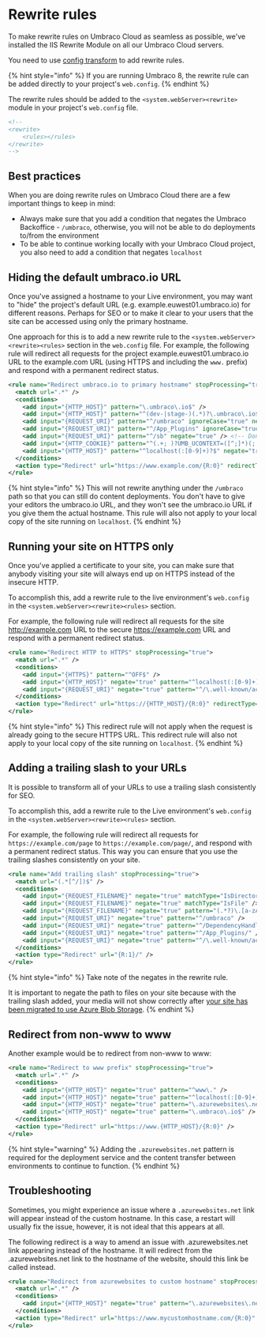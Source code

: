 # Rewrite rules

To make rewrite rules on Umbraco Cloud as seamless as possible, we've installed the IIS Rewrite Module on all our Umbraco Cloud servers.

You need to use [config transform](../../config-transforms.md) to add rewrite rules.

{% hint style="info" %}
If you are running Umbraco 8, the rewrite rule can be added directly to your project's `web.config`.
{% endhint %}

The rewrite rules should be added to the `<system.webServer><rewrite>` module in your project's `web.config` file.

```xml
<!--
<rewrite>
    <rules></rules>
</rewrite>
-->
```

## Best practices

When you are doing rewrite rules on Umbraco Cloud there are a few important things to keep in mind:

* Always make sure that you add a condition that negates the Umbraco Backoffice - `/umbraco`, otherwise, you will not be able to do deployments to/from the environment
* To be able to continue working locally with your Umbraco Cloud project, you also need to add a condition that negates `localhost`

## Hiding the default umbraco.io URL

Once you've assigned a hostname to your Live environment, you may want to "hide" the project's default URL (e.g. example.euwest01.umbraco.io) for different reasons. Perhaps for SEO or to make it clear to your users that the site can be accessed using only the primary hostname.

One approach for this is to add a new rewrite rule to the `<system.webServer><rewrite><rules>` section in the `web.config` file. For example, the following rule will redirect all requests for the project example.euwest01.umbraco.io URL to the example.com URL (using HTTPS and including the `www.` prefix) and respond with a permanent redirect status.

```xml
<rule name="Redirect umbraco.io to primary hostname" stopProcessing="true">
  <match url=".*" />
  <conditions>
    <add input="{HTTP_HOST}" pattern="\.umbraco\.io$" />
    <add input="{HTTP_HOST}" pattern="^(dev-|stage-)(.*)?\.umbraco\.io$" ignoreCase="true" negate="true" />
    <add input="{REQUEST_URI}" pattern="^/umbraco" ignoreCase="true" negate="true" />
    <add input="{REQUEST_URI}" pattern="^/App_Plugins" ignoreCase="true" negate="true" />
    <add input="{REQUEST_URI}" pattern="^/sb" negate="true" /> <!-- Don't redirect Smidge Bundle -->
    <add input="{HTTP_COOKIE}" pattern="^(.+; )?UMB_UCONTEXT=([^;]*)(;.+)?$" negate="true" /> <!-- Ensure preview can render -->
	<add input="{HTTP_HOST}" pattern="^localhost(:[0-9]+)?$" negate="true" />
  </conditions>
  <action type="Redirect" url="https://www.example.com/{R:0}" redirectType="Permanent" />
</rule>
```

{% hint style="info" %}
This will not rewrite anything under the `/umbraco` path so that you can still do content deployments. You don't have to give your editors the umbraco.io URL, and they won't see the umbraco.io URL if you give them the actual hostname. This rule will also not apply to your local copy of the site running on `localhost`.
{% endhint %}

## Running your site on HTTPS only

Once you've applied a certificate to your site, you can make sure that anybody visiting your site will always end up on HTTPS instead of the insecure HTTP.

To accomplish this, add a rewrite rule to the live environment's `web.config` in the `<system.webServer><rewrite><rules>` section.

For example, the following rule will redirect all requests for the site http://example.com URL to the secure https://example.com URL and respond with a permanent redirect status.

```xml
<rule name="Redirect HTTP to HTTPS" stopProcessing="true">
  <match url=".*" />
  <conditions>
    <add input="{HTTPS}" pattern="^OFF$" />
    <add input="{HTTP_HOST}" negate="true" pattern="^localhost(:[0-9]+)?$" />
    <add input="{REQUEST_URI}" negate="true" pattern="^/\.well-known/acme-challenge/" />
  </conditions>
  <action type="Redirect" url="https://{HTTP_HOST}/{R:0}" redirectType="Permanent" />
</rule>
```

{% hint style="info" %}
This redirect rule will not apply when the request is already going to the secure HTTPS URL. This redirect rule will also not apply to your local copy of the site running on `localhost`.
{% endhint %}

## Adding a trailing slash to your URLs

It is possible to transform all of your URLs to use a trailing slash consistently for SEO.

To accomplish this, add a rewrite rule to the Live environment's `web.config` in the `<system.webServer><rewrite><rules>` section.

For example, the following rule will redirect all requests for `https://example.com/page` to `https://example.com/page/`, and respond with a permanent redirect status. This way you can ensure that you use the trailing slashes consistently on your site.

```xml
<rule name="Add trailing slash" stopProcessing="true">
  <match url="(.*[^/])$" />
  <conditions>
    <add input="{REQUEST_FILENAME}" negate="true" matchType="IsDirectory" />
    <add input="{REQUEST_FILENAME}" negate="true" matchType="IsFile" />
    <add input="{REQUEST_FILENAME}" negate="true" pattern="(.*?)\.[a-zA-Z0-9]{1,4}$" />
    <add input="{REQUEST_URI}" negate="true" pattern="^/umbraco" />
    <add input="{REQUEST_URI}" negate="true" pattern="^/DependencyHandler.axd" />
    <add input="{REQUEST_URI}" negate="true" pattern="^/App_Plugins/" />
    <add input="{REQUEST_URI}" negate="true" pattern="^/\.well-known/acme-challenge/" />
  </conditions>
  <action type="Redirect" url="{R:1}/" />
</rule>
```

{% hint style="info" %}
Take note of the negates in the rewrite rule.

It is important to negate the path to files on your site because with the trailing slash added, your media will not show correctly after [your site has been migrated to use Azure Blob Storage](../../media/).
{% endhint %}

## Redirect from non-www to www

Another example would be to redirect from non-www to www:

```xml
<rule name="Redirect to www prefix" stopProcessing="true">
  <match url=".*" />
  <conditions>
    <add input="{HTTP_HOST}" negate="true" pattern="^www\." />
    <add input="{HTTP_HOST}" negate="true" pattern="^localhost(:[0-9]+)?$" />
    <add input="{HTTP_HOST}" negate="true" pattern="\.azurewebsites\.net$" />
    <add input="{HTTP_HOST}" negate="true" pattern="\.umbraco\.io$" />
  </conditions>
  <action type="Redirect" url="https://www.{HTTP_HOST}/{R:0}" />
</rule>
```

{% hint style="warning" %}
Adding the `.azurewebsites.net` pattern is required for the deployment service and the content transfer between environments to continue to function.
{% endhint %}

## Troubleshooting

Sometimes, you might experience an issue where a `.azurewebsites.net` link will appear instead of the custom hostname. 
In this case, a restart will usually fix the issue, however, it is not ideal that this appears at all. 

The following redirect is a way to amend an issue with .azurewebsites.net link appearing instead of the hostname. 
It will redirect from the .azurewebsites.net link to the hostname of the website, should this link be called instead. 

```xml
<rule name="Redirect from azurewebsites to custom hostname" stopProcessing="true">
  <match url=".*" />
  <conditions>
    <add input="{HTTP_HOST}" negate="true" pattern="\.azurewebsites\.net$" />
  </conditions>
  <action type="Redirect" url="https://www.mycustomhostname.com/{R:0}" />
</rule>
```
